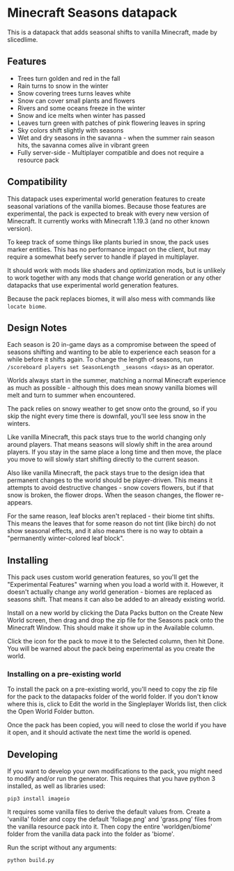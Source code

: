 # Minecraft Seasons datapack

This is a datapack that adds seasonal shifts to vanilla Minecraft, made by slicedlime.

## Features

- Trees turn golden and red in the fall
- Rain turns to snow in the winter
- Snow covering trees turns leaves white
- Snow can cover small plants and flowers
- Rivers and some oceans freeze in the winter
- Snow and ice melts when winter has passed
- Leaves turn green with patches of pink flowering leaves in spring
- Sky colors shift slightly with seasons
- Wet and dry seasons in the savanna - when the summer rain season hits, the savanna comes alive in vibrant green
- Fully server-side - Multiplayer compatible and does not require a resource pack

## Compatibility

This datapack uses experimental world generation features to create seasonal variations of the
vanilla biomes. Because those features are experimental, the pack is expected to break with every
new version of Minecraft. It currently works with Minecraft 1.19.3 (and no other known version).

To keep track of some things like plants buried in snow, the pack uses marker entities. This has
no performance impact on the client, but may require a somewhat beefy server to handle if played
in multiplayer.

It should work with mods like shaders and optimization mods, but is unlikely to work together with
any mods that change world generation or any other datapacks that use experimental world generation
features.

Because the pack replaces biomes, it will also mess with commands like `locate biome`.

## Design Notes

Each season is 20 in-game days as a compromise between the speed of seasons shifting and wanting
to be able to experience each season for a while before it shifts again. To change the length of
seasons, run `/scoreboard players set SeasonLength _seasons <days>` as an operator.

Worlds always start in the summer, matching a normal Minecraft experience as much as possible -
although this does mean snowy vanilla biomes will melt and turn to summer when encountered.

The pack relies on snowy weather to get snow onto the ground, so if you skip the night every time
there is downfall, you'll see less snow in the winters.

Like vanilla Minecraft, this pack stays true to the world changing only around players. That means
seasons will slowly shift in the area around players. If you stay in the same place a long time and
then move, the place you move to will slowly start shifting directly to the current season.

Also like vanilla Minecraft, the pack stays true to the design idea that permanent changes to the
world should be player-driven. This means it attempts to avoid destructive changes - snow covers
flowers, but if that snow is broken, the flower drops. When the season changes, the flower
re-appears.

For the same reason, leaf blocks aren't replaced - their biome tint shifts. This means the leaves
that for some reason do not tint (like birch) do not show seasonal effects, and it also means there
is no way to obtain a "permanently winter-colored leaf block".

## Installing

This pack uses custom world generation features, so you'll get the "Experimental Features" warning
when you load a world with it. However, it doesn't actually change any world generation - biomes
are replaced as seasons shift. That means it can also be added to an already existing world.

Install on a new world by clicking the Data Packs button on the Create New World screen, then
drag and drop the zip file for the Seasons pack onto the Minecraft Window. This should make it show
up in the Available column.

Click the icon for the pack to move it to the Selected column, then hit Done. You will be warned
about the pack being experimental as you create the world.

### Installing on a pre-existing world

To install the pack on a pre-existing world, you'll need to copy the zip file for the pack to the
datapacks folder of the world folder. If you don't know where this is, click to Edit the world in
the Singleplayer Worlds list, then click the Open World Folder button.

Once the pack has been copied, you will need to close the world if you have it open, and it should
activate the next time the world is opened.

## Developing

If you want to develop your own modifications to the pack, you might need to modify and/or run the
generator. This requires that you have python 3 installed, as well as libraries used:

`pip3 install imageio`

It requires some vanilla files to derive the default values from. Create a 'vanilla' folder and
copy the default 'foliage.png' and 'grass.png' files from the vanilla resource pack into it. Then
copy the entire 'worldgen/biome' folder from the vanilla data pack into the folder as 'biome'.

Run the script without any arguments:

`python build.py`
